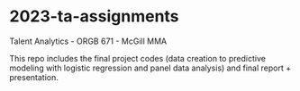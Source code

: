 # 2023-ta-assignments
Talent Analytics - ORGB 671 - McGill MMA

This repo includes the final project codes (data creation to predictive modeling with logistic regression and panel data analysis) and final report + presentation.

